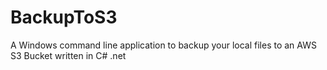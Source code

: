 # BackupToS3
A Windows command line application to backup your local files to an AWS S3 Bucket written in C# .net
